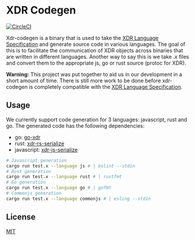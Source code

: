 # XDR Codegen

[![CircleCI](https://circleci.com/gh/kochavalabs/xdr-codegen.svg?style=svg)](https://circleci.com/gh/kochavalabs/xdr-codegen)

Xdr-codegen is a binary that is used to take the [XDR Language Specification](https://tools.ietf.org/html/rfc4506#section-6)
and generate source code in various languages. The goal of this is to facilitate
the communication of XDR objects across binaries that are written in different
languages. Another way to say this is we take .x files and convert them to the
appropriate js, go or rust source (protoc for XDR).

**Warning:** This project was put together to aid us in our development in a
short amount of time. There is still more work to be done before xdr-codegen
is completely compatible with the [XDR Language Specification](https://tools.ietf.org/html/rfc4506#section-6).

## Usage

We currently support code generation for 3 languages: javascript, rust and go.
The generated code has the following dependencies:

- go: [go-xdr](https://github.com/stellar/go-xdr)
- rust: [xdr-rs-serialize](https://github.com/kochavalabs/xdr-rs-serialize)
- javascript: [xdr-js-serialize](https://github.com/kochavalabs/xdr-js-serialize)

```bash
# Javascript generation
cargo run test.x --language js # | eslint --stdin
# Rust generation
cargo run test.x --language rust # | rustfmt
# Go generation
cargo run test.x --language go # | gofmt
# Commonjs generation
cargo run test.x --language commonjs # | esling --stdin
```

## License

[MIT](https://choosealicense.com/licenses/mit/)
